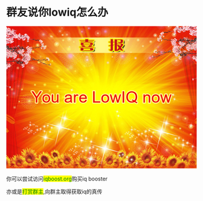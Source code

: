# 群友说你lowiq怎么办

![](.gitbook/assets/QQ图片20221130195342.png)

你可以尝试访问<mark style="color:green;">iqboost.org</mark>购买iq booster

亦或是<mark style="color:green;">打赏群主</mark>,向群主取得获取iq的真传
